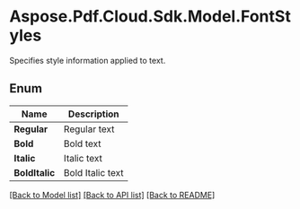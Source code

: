 # Aspose.Pdf.Cloud.Sdk.Model.FontStyles
Specifies style information applied to text.

## Enum

 Name | Description
------------ | ------------
**Regular** | Regular text
**Bold** | Bold text
**Italic** | Italic text
**BoldItalic** | Bold Italic text


[[Back to Model list]](../README.md#documentation-for-models) [[Back to API list]](../README.md#documentation-for-api-endpoints) [[Back to README]](../README.md)

